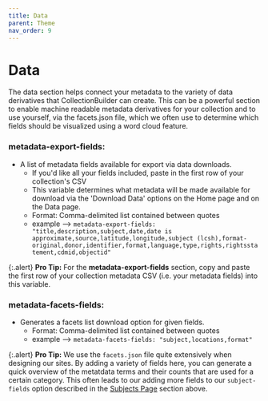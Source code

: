 ```yaml
---
title: Data
parent: Theme
nav_order: 9
---
```


# Data 

The data section helps connect your metadata to the variety of data derivatives that CollectionBuilder can create. This can be a powerful section to enable machine readable metadata derivatives for your collection and to use yourself, via the facets.json file, which we often use to determine which fields should be visualized using a word cloud feature. 

### **metadata-export-fields**: 
- A list of metadata fields available for export via data downloads.
	- If you'd like all your fields included, paste in the first row of your collection's CSV
	- This variable determines what metadata will be made available for download via the 'Download Data' options on the Home page and on the Data page.
	- Format: Comma-delimited list contained between quotes
	- example --> `metadata-export-fields: "title,description,subject,date,date is approximate,source,latitude,longitude,subject (lcsh),format-original,donor,identifier,format,language,type,rights,rightsstatement,cdmid,objectid"`

{:.alert}
**Pro Tip:** For the **metadata-export-fields** section, copy and paste the first row of your collection metadata CSV (i.e. your metadata fields) into this variable. 

### **metadata-facets-fields**: 
- Generates a facets list download option for given fields.
	- Format: Comma-delimited list contained between quotes
	- example --> `metadata-facets-fields: "subject,locations,format"`

{:.alert}
**Pro Tip:** We use the `facets.json` file quite extensively when designing our sites. By adding a variety of fields here, you can generate a quick overview of the metatdata terms and their counts that are used for a certain category. This often leads to our adding more fields to our `subject-fields` option described in the [Subjects Page](subjects/) section above.
